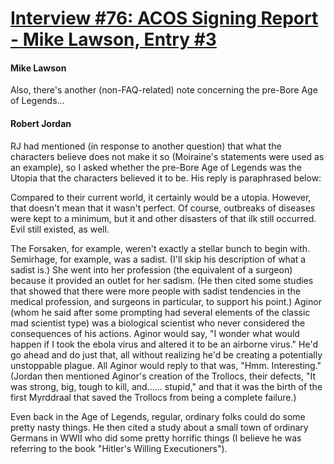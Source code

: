 # [Interview #76: ACOS Signing Report - Mike Lawson, Entry #3](https://www.theoryland.com/intvmain.php?i=76#3)

#### Mike Lawson

Also, there's another (non-FAQ-related) note concerning the pre-Bore Age of Legends...

#### Robert Jordan

RJ had mentioned (in response to another question) that what the characters believe does not make it so (Moiraine's statements were used as an example), so I asked whether the pre-Bore Age of Legends was the Utopia that the characters believed it to be. His reply is paraphrased below:

Compared to their current world, it certainly would be a utopia. However, that doesn't mean that it wasn't perfect. Of course, outbreaks of diseases were kept to a minimum, but it and other disasters of that ilk still occurred. Evil still existed, as well.

The Forsaken, for example, weren't exactly a stellar bunch to begin with. Semirhage, for example, was a sadist. (I'll skip his description of what a sadist is.) She went into her profession (the equivalent of a surgeon) because it provided an outlet for her sadism. (He then cited some studies that showed that there were more people with sadist tendencies in the medical profession, and surgeons in particular, to support his point.) Aginor (whom he said after some prompting had several elements of the classic mad scientist type) was a biological scientist who never considered the consequences of his actions. Aginor would say, "I wonder what would happen if I took the ebola virus and altered it to be an airborne virus." He'd go ahead and do just that, all without realizing he'd be creating a potentially unstoppable plague. All Aginor would reply to that was, "Hmm. Interesting." (Jordan then mentioned Aginor's creation of the Trollocs, their defects, "It was strong, big, tough to kill, and...... stupid," and that it was the birth of the first Myrddraal that saved the Trollocs from being a complete failure.)

Even back in the Age of Legends, regular, ordinary folks could do some pretty nasty things. He then cited a study about a small town of ordinary Germans in WWII who did some pretty horrific things (I believe he was referring to the book "Hitler's Willing Executioners").

